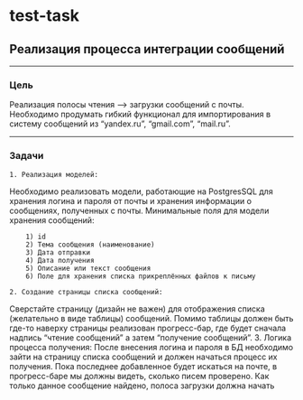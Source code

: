 # test-task

## Реализация процесса интеграции сообщений
___
### Цель
Реализация полосы чтения –> загрузки сообщений с почты. Необходимо продумать 
гибкий функционал для импортирования в систему сообщений из “yandex.ru”, “gmail.com”, “mail.ru”.
___
### Задачи

    1. Реализация моделей:
Необходимо реализовать модели, работающие на PostgresSQL для хранения логина и пароля от почты и хранения информации о сообщениях, полученных с почты.
Минимальные поля для модели хранения сообщений:

        1) id
        2) Тема сообщения (наименование)
        3) Дата отправки
        4) Дата получения
        5) Описание или текст сообщения
        6) Поле для хранения списка прикреплённых файлов к письму

    2. Создание страницы списка сообщений:
Сверстайте страницу (дизайн не важен) для отображения списка (желательно в виде таблицы) сообщений. Помимо таблицы должен быть где-то наверху страницы реализован прогресс-бар, где будет сначала надпись “чтение сообщений” а затем “получение сообщений”.
    3. Логика процесса получения:
После внесения логина и пароля в БД необходимо зайти на страницу списка сообщений и должен начаться процесс их получения. Пока последнее добавленное будет искаться на почте, в прогресс-баре мы должны видеть, сколько писем проверено. Как только данное сообщение найдено, полоса загрузки должна начать